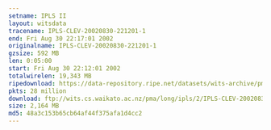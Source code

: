 ```yaml
---
setname: IPLS II
layout: witsdata
tracename: IPLS-CLEV-20020830-221201-1
end: Fri Aug 30 22:17:01 2002
originalname: IPLS-CLEV-20020830-221201-1
gzsize: 592 MB
len: 0:05:00
start: Fri Aug 30 22:12:01 2002
totalwirelen: 19,343 MB
ripedownload: https://data-repository.ripe.net/datasets/wits-archive/pma/long/ipls/2/IPLS-CLEV-20020830-221201-1.gz
pkts: 28 million
download: ftp://wits.cs.waikato.ac.nz/pma/long/ipls/2/IPLS-CLEV-20020830-221201-1.gz
size: 2,164 MB
md5: 48a3c153b65cb64af44f375afa1d4cc2
---
```

